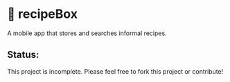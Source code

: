 # 🍝 recipeBox

A mobile app that stores and searches informal recipes.

## Status:
This project is incomplete. Please feel free to fork this project or contribute!
